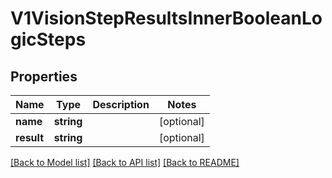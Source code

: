 # V1VisionStepResultsInnerBooleanLogicSteps

## Properties
Name | Type | Description | Notes
------------ | ------------- | ------------- | -------------
**name** | **string** |  | [optional] 
**result** | **string** |  | [optional] 

[[Back to Model list]](../../README.md#documentation-for-models) [[Back to API list]](../../README.md#documentation-for-api-endpoints) [[Back to README]](../../README.md)

